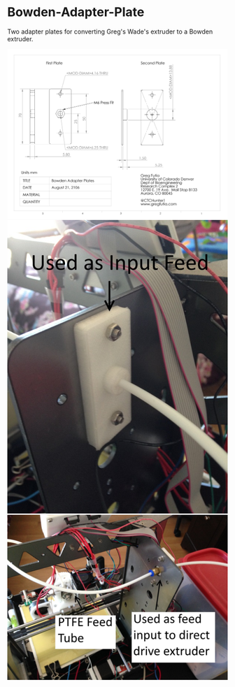 # Bowden-Adapter-Plate
Two adapter plates for converting Greg's Wade's extruder to a Bowden extruder.

<p>
<img src="http://github.com/CTCHunter1/Bowden-Adapter-Plate/blob/master/Bowden%20Adapter%20Detailed%20Drawing.PNG"/>

<img src="http://github.com/CTCHunter1/Bowden-Adapter-Plate/blob/master/Pictures/input_resized.jpg"/>

<img src="http://github.com/CTCHunter1/Bowden-Adapter-Plate/blob/master/Pictures/input_otherside.jpg"/>
</p>